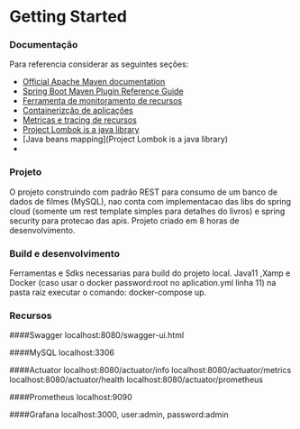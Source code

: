 # Getting Started

### Documentação
Para referencia considerar as seguintes seções:

* [Official Apache Maven documentation](https://maven.apache.org/guides/index.html)
* [Spring Boot Maven Plugin Reference Guide](https://docs.spring.io/spring-boot/docs/2.7.4/maven-plugin/reference/html/)
* [Ferramenta de monitoramento de recursos](https://prometheus.io/docs/introduction/overview/)
* [Containerizção de aplicações](https://www.docker.com/)
* [Metricas e tracing de recursos](https://grafana.com/grafana/dashboards/)
* [Project Lombok is a java library](https://projectlombok.org/)
* [Java beans mapping](Project Lombok is a java library)
* 
### Projeto

O projeto construindo com padrão REST para consumo de um banco de dados de filmes (MySQL), nao conta com implementacao 
das libs do spring cloud
(somente um rest template simples para detalhes do livros) e
spring security para protecao das apis. Projeto criado em 8 horas
de desenvolvimento.

### Build e desenvolvimento
Ferramentas e Sdks necessarias para build do projeto local.
Java11 ,Xamp e Docker (caso usar o docker password:root no aplication.yml linha 11)
na pasta raiz executar o comando: docker-compose up.

### Recursos

####Swagger
localhost:8080/swagger-ui.html

####MySQL
localhost:3306

####Actuator
localhost:8080/actuator/info
localhost:8080/actuator/metrics
localhost:8080/actuator/health
localhost:8080/actuator/prometheus

####Prometheus
localhost:9090

####Grafana
localhost:3000, user:admin, password:admin